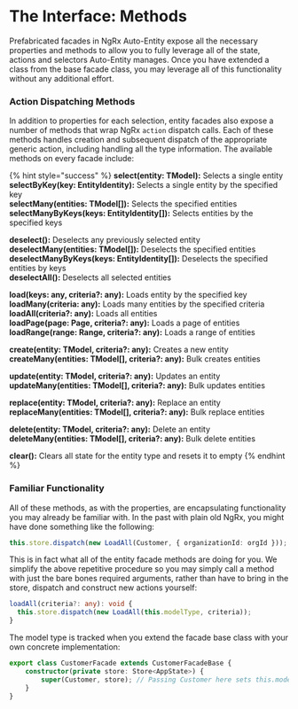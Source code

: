 # The Interface: Methods

Prefabricated facades in NgRx Auto-Entity expose all the necessary properties and methods to allow you to fully leverage all of the state, actions and selectors Auto-Entity manages. Once you have extended a class from the base facade class, you may leverage all of this functionality without any additional effort.

### Action Dispatching Methods

In addition to properties for each selection, entity facades also expose a number of methods that wrap NgRx `action` dispatch calls. Each of these methods handles creation and subsequent dispatch of the appropriate generic action, including handling all the type information. The available methods on every facade include:

{% hint style="success" %}
**select\(entity: TModel\):** Selects a single entity   
**selectByKey\(key: EntityIdentity\):** Selects a single entity by the specified key  
**selectMany\(entities: TModel\[\]\):** Selects the specified entities  
**selectManyByKeys\(keys: EntityIdentity\[\]\):** Selects entities by the specified keys  
  
**deselect\(\):** Deselects any previously selected entity  
**deselectMany\(entities: TModel\[\]\):** Deselects the specified entities  
**deselectManyByKeys\(keys: EntityIdentity\[\]\):** Deselects the specified entities by keys  
**deselectAll\(\):** Deselects all selected entities

**load\(keys: any, criteria?: any\):** Loads entity by the specified key  
**loadMany\(criteria: any\):** Loads many entities by the specified criteria  
**loadAll\(criteria?: any\):** Loads all entities  
**loadPage\(page: Page, criteria?: any\):** Loads a page of entities  
**loadRange\(range: Range, criteria?: any\):** Loads a range of entities  
  
**create\(entity: TModel, criteria?: any\):** Creates a new entity  
**createMany\(entities: TModel\[\], criteria?: any\):** Bulk creates entities  
  
**update\(entity: TModel, criteria?: any\):** Updates an entity  
**updateMany\(entities: TModel\[\], criteria?: any\):** Bulk updates entities  
  
**replace\(entity: TModel, criteria?: any\):** Replace an entity  
**replaceMany\(entities: TModel\[\], criteria?: any\):** Bulk replace entities  
  
**delete\(entity: TModel, criteria?: any\):** Delete an entity  
**deleteMany\(entities: TModel\[\], criteria?: any\):** Bulk delete entities  
  
**clear\(\):** Clears all state for the entity type and resets it to empty 
{% endhint %}

### Familiar Functionality

All of these methods, as with the properties, are encapsulating functionality you may already be familiar with. In the past with plain old NgRx, you might have done something like the following:

```typescript
this.store.dispatch(new LoadAll(Customer, { organizationId: orgId }));
```

This is in fact what all of the entity facade methods are doing for you. We simplify the above repetitive procedure so you may simply call a method with just the bare bones required arguments, rather than have to bring in the store, dispatch and construct new actions yourself:

```typescript
loadAll(criteria?: any): void {
  this.store.dispatch(new LoadAll(this.modelType, criteria));
}
```

The model type is tracked when you extend the facade base class with your own concrete implementation:

```typescript
export class CustomerFacade extends CustomerFacadeBase {
    constructor(private store: Store<AppState>) {
        super(Customer, store); // Passing Customer here sets this.modelType
    }
}
```

